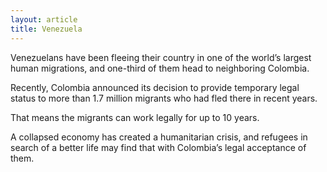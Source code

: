 ```yaml
---
layout: article
title: Venezuela
---
```

Venezuelans have been fleeing their country in one of the world’s largest human migrations, and one-third of them head to neighboring Colombia.

Recently, Colombia announced its decision to provide temporary legal status to more than 1.7 million migrants who had fled there in recent years.

That means the migrants can work legally for up to 10 years.

A collapsed economy has created a humanitarian crisis, and refugees in search of a better life may find that with Colombia’s legal acceptance of them.